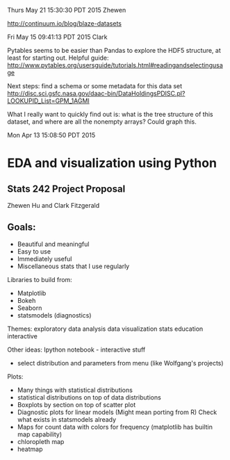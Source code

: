 Thurs May 21 15:30:30 PDT 2015
Zhewen

http://continuum.io/blog/blaze-datasets

Fri May 15 09:41:13 PDT 2015
Clark

Pytables seems to be easier than Pandas to explore the HDF5 structure, at
least for starting out. Helpful guide:
http://www.pytables.org/usersguide/tutorials.html#readingandselectingusage

Next steps: find a schema or some metadata for this data set
http://disc.sci.gsfc.nasa.gov/daac-bin/DataHoldingsPDISC.pl?LOOKUPID_List=GPM_1AGMI

What I really want to quickly find out is: what is the tree structure of this
dataset, and where are all the nonempty arrays? Could graph this.


Mon Apr 13 15:08:50 PDT 2015

# EDA and visualization using Python

## Stats 242 Project Proposal

Zhewen Hu and Clark Fitzgerald


## Goals:
- Beautiful and meaningful
- Easy to use
- Immediately useful
- Miscellaneous stats that I use regularly

Libraries to build from:
- Matplotlib
- Bokeh
- Seaborn
- statsmodels (diagnostics)

Themes:
exploratory data analysis
data visualization
stats education
interactive

Other ideas:
Ipython notebook - interactive stuff
- select distribution and parameters from menu (like Wolfgang's projects)

Plots:
- Many things with statistical distributions
- statistical distributions on top of data distributions
- Boxplots by section on top of scatter plot
- Diagnostic plots for linear models (Might mean porting from R)
    Check what exists in statsmodels already
- Maps for count data with colors for frequency (matplotlib has builtin
  map capability)
- chloropleth map
- heatmap



